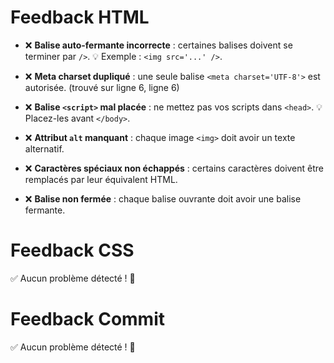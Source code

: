 # Feedback HTML

- ❌ **Balise auto-fermante incorrecte** : certaines balises doivent se terminer par `/>`. 💡 Exemple : `<img src='...' />`.

- ❌ **Meta charset dupliqué** : une seule balise `<meta charset='UTF-8'>` est autorisée. (trouvé sur ligne 6, ligne 6)

- ❌ **Balise `<script>` mal placée** : ne mettez pas vos scripts dans `<head>`. 💡 Placez-les avant `</body>`.

- ❌ **Attribut `alt` manquant** : chaque image `<img>` doit avoir un texte alternatif.

- ❌ **Caractères spéciaux non échappés** : certains caractères doivent être remplacés par leur équivalent HTML.

- ❌ **Balise non fermée** : chaque balise ouvrante doit avoir une balise fermante.



# Feedback CSS

✅ Aucun problème détecté ! 🎉


# Feedback Commit

✅ Aucun problème détecté ! 🎉
